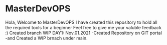 # MasterDevOPS
Hola,
Welcome to MasterDevOPS
I have created this repository to hold all the required tools for a beginner 
Feel free to give me your valuble feedback :)
Created branch WIP
DAY1: Nov.01.2021
-Created Repository on GIT portal
-and Created a WIP brnach under main.
